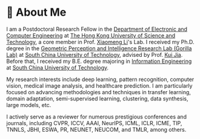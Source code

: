 # 👋 About Me

I am a Postdoctoral Research Fellow in the [Department of Electronic and Computer Engineering](https://ece.hkust.edu.hk/) at [The Hong Kong University of Science and Technology](https://hkust.edu.hk/), a core member in Prof. [Xiaomeng Li](https://xmengli.github.io/)'s Lab. I received my Ph.D. degree in the [Geometric Perception and Intelligence Research Lab (Gorilla Lab)](https://github.com/Gorilla-Lab-SCUT) at [South China University of Technology](https://www.scut.edu.cn/new/), advised by Prof. [Kui Jia](http://kuijia.site/). Before that, I received my B.E. degree majoring in [Information Engineering](http://www2.scut.edu.cn/ee/) at [South China University of Technology](https://www.scut.edu.cn/new/).

My research interests include deep learning, pattern recognition, computer vision, medical image analysis, and healthcare prediction. I am particularly focused on advancing methodologies and techniques in transfer learning, domain adaptation, semi-supervised learning, clustering, data synthesis, large models, etc.

I actively serve as a reviewer for numerous prestigious conferences and journals, including CVPR, ICCV, AAAI, NeurIPS, ICML, ICLR, ICME, TIP, TNNLS, JBHI, ESWA, PR, NEUNET, NEUCOM, and TMLR, among others.
